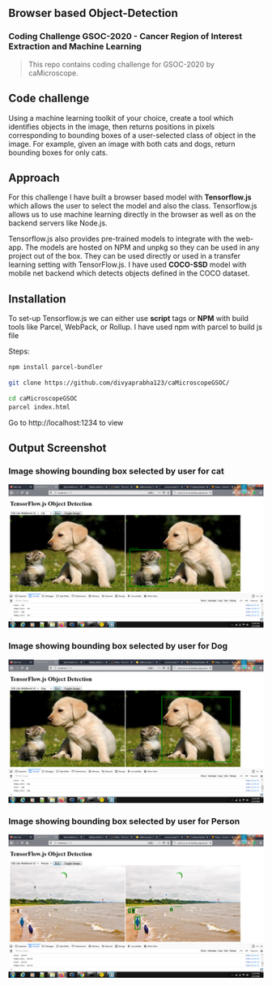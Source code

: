 ## Browser based Object-Detection
### Coding Challenge GSOC-2020 - Cancer Region of Interest Extraction and Machine Learning
> This repo contains coding challenge for GSOC-2020 by caMicroscope.



## Code challenge
Using a machine learning toolkit of your choice, create a tool which identifies objects in the image, then returns positions in pixels corresponding to bounding boxes of a user-selected class of object in the image. For example, given an image with both cats and dogs, return bounding boxes for only cats.

## Approach
For this challenge I have built a browser based model with **Tensorflow.js** which allows the user to select the model and also the class. Tensorflow.js allows us to use machine learning directly in the browser as well as on the backend servers like Node.js. 

Tensorflow.js also provides pre-trained models to integrate with the web-app. The models are hosted on NPM and unpkg so they can be used in any project out of the box. They can be used directly or used in a transfer learning setting with TensorFlow.js. I have used **COCO-SSD**  model with mobile net backend which detects objects defined in the COCO dataset.


## Installation

To set-up Tensorflow.js we can either use **script** tags or **NPM** with build tools like Parcel, WebPack, or Rollup. I have used npm with parcel to build js file

Steps:

```sh
npm install parcel-bundler
```

```sh
git clone https://github.com/divyaprabha123/caMicroscopeGSOC/
```

```sh
cd caMicroscopeGSOC
parcel index.html
```

Go to http://localhost:1234 to view
## Output Screenshot

### Image showing bounding box selected by user for cat 
![Alt text](https://github.com/divyaprabha123/caMicroscopeGSOC/blob/master/output/cat-bb.PNG)


### Image showing bounding box selected by user for Dog
![](https://github.com/divyaprabha123/caMicroscopeGSOC/blob/master/output/Dog-bb.PNG)

### Image showing bounding box selected by user for Person
![](https://github.com/divyaprabha123/caMicroscopeGSOC/blob/master/output/person-bb.PNG)
